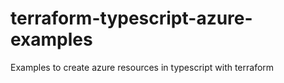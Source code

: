 # terraform-typescript-azure-examples
Examples to create azure resources in typescript with terraform
